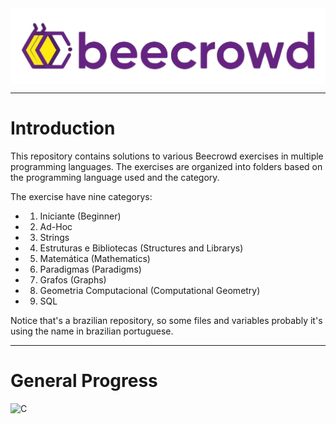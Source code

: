 <img src='./imgs/beecrowd_banner.png' align='center'>

---
# Introduction
This repository contains solutions to various Beecrowd exercises in multiple programming languages. The exercises are organized into folders based on the programming language used and the category.

The exercise have nine categorys:
- 1. Iniciante (Beginner)
- 2. Ad-Hoc
- 3. Strings
- 4. Estruturas e Bibliotecas (Structures and Librarys)
- 5. Matemática (Mathematics)
- 6. Paradigmas (Paradigms)
- 7. Grafos (Graphs)
- 8. Geometria Computacional (Computational Geometry)
- 9. SQL

Notice that's a brazilian repository, so some files and variables probably it's using the name in brazilian portuguese. 

---

# General Progress
![C](https://img.shields.io/badge/C-00599C?style=for-the-badge&logo=c&logoColor=white)